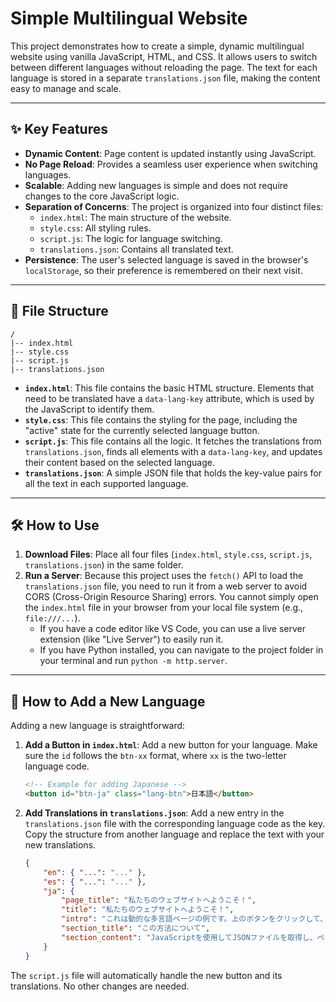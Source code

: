 # Simple Multilingual Website

This project demonstrates how to create a simple, dynamic multilingual website using vanilla JavaScript, HTML, and CSS. It allows users to switch between different languages without reloading the page. The text for each language is stored in a separate `translations.json` file, making the content easy to manage and scale.

---
## ✨ Key Features

* **Dynamic Content**: Page content is updated instantly using JavaScript.
* **No Page Reload**: Provides a seamless user experience when switching languages.
* **Scalable**: Adding new languages is simple and does not require changes to the core JavaScript logic.
* **Separation of Concerns**: The project is organized into four distinct files:
    * `index.html`: The main structure of the website.
    * `style.css`: All styling rules.
    * `script.js`: The logic for language switching.
    * `translations.json`: Contains all translated text.
* **Persistence**: The user's selected language is saved in the browser's `localStorage`, so their preference is remembered on their next visit.

---
## 📁 File Structure
```
/
|-- index.html
|-- style.css
|-- script.js
|-- translations.json
```
   * **`index.html`**: This file contains the basic HTML structure. Elements that need to be translated have a `data-lang-key` attribute, which is used by the JavaScript to identify them.
   * **`style.css`**: This file contains the styling for the page, including the "active" state for the currently selected language button.
   * **`script.js`**: This file contains all the logic. It fetches the translations from `translations.json`, finds all elements with a `data-lang-key`, and updates their content based on the selected language.
   * **`translations.json`**: A simple JSON file that holds the key-value pairs for all the text in each supported language.

---
## 🛠️ How to Use

1.  **Download Files**: Place all four files (`index.html`, `style.css`, `script.js`, `translations.json`) in the same folder.
2.  **Run a Server**: Because this project uses the `fetch()` API to load the `translations.json` file, you need to run it from a web server to avoid CORS (Cross-Origin Resource Sharing) errors. You cannot simply open the `index.html` file in your browser from your local file system (e.g., `file:///...`).
    * If you have a code editor like VS Code, you can use a live server extension (like "Live Server") to easily run it.
    * If you have Python installed, you can navigate to the project folder in your terminal and run `python -m http.server`.

---
## 🚀 How to Add a New Language

Adding a new language is straightforward:

1.  **Add a Button in `index.html`**:
    Add a new button for your language. Make sure the `id` follows the `btn-xx` format, where `xx` is the two-letter language code.

    ```html
    <!-- Example for adding Japanese -->
    <button id="btn-ja" class="lang-btn">日本語</button>
    ```

2.  **Add Translations in `translations.json`**:
    Add a new entry in the `translations.json` file with the corresponding language code as the key. Copy the structure from another language and replace the text with your new translations.

    ```json
    {
        "en": { "...": "..." },
        "es": { "...": "..." },
        "ja": {
            "page_title": "私たちのウェブサイトへようこそ！",
            "title": "私たちのウェブサイトへようこそ！",
            "intro": "これは動的な多言語ページの例です。上のボタンをクリックして、リロードせずに言語を切り替えます。",
            "section_title": "この方法について",
            "section_content": "JavaScriptを使用してJSONファイルを取得し、ページを翻訳します。これは効率的で、整理されており、保守が容易です。"
        }
    }
    ```

The `script.js` file will automatically handle the new button and its translations. No other changes are needed.

